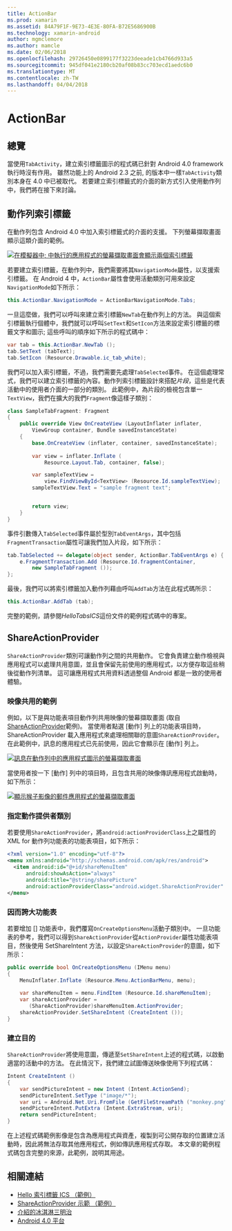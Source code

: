 ```yaml
---
title: ActionBar
ms.prod: xamarin
ms.assetid: 84A79F1F-9E73-4E3E-80FA-B72E5686900B
ms.technology: xamarin-android
author: mgmclemore
ms.author: mamcle
ms.date: 02/06/2018
ms.openlocfilehash: 29726450e0899177f3223deeade1cb4766d933a5
ms.sourcegitcommit: 945df041e2180cb20af08b83cc703ecd1aedc6b0
ms.translationtype: MT
ms.contentlocale: zh-TW
ms.lasthandoff: 04/04/2018
---
```

# <a name="actionbar"></a>ActionBar


## <a name="overview"></a>總覽

當使用`TabActivity`，建立索引標籤圖示的程式碼已針對 Android 4.0 framework 執行時沒有作用。 雖然功能上的 Android 2.3 之前, 的版本中一樣`TabActivity`類別本身在 4.0 中已被取代。 若要建立索引標籤式的介面的新方式引入使用動作列中，我們將在接下來討論。


## <a name="action-bar-tabs"></a>動作列索引標籤

在動作列包含 Android 4.0 中加入索引標籤式的介面的支援。
下列螢幕擷取畫面顯示這類介面的範例。

[![在模擬器中; 中執行的應用程式的螢幕擷取畫面會顯示兩個索引標籤](action-bar-images/25-actionbartabs.png)](action-bar-images/25-actionbartabs.png#lightbox)

若要建立索引標籤，在動作列中，我們需要將其`NavigationMode`屬性，以支援索引標籤。 在 Android 4 中，`ActionBar`屬性會使用活動類別可用來設定`NavigationMode`如下所示：

```csharp
this.ActionBar.NavigationMode = ActionBarNavigationMode.Tabs;
```

一旦這麼做，我們可以呼叫來建立索引標籤`NewTab`在動作列上的方法。 與這個索引標籤執行個體中，我們就可以呼叫`SetText`和`SetIcon`方法來設定索引標籤的標籤文字和圖示; 這些呼叫的順序如下所示的程式碼中：

```csharp
var tab = this.ActionBar.NewTab ();
tab.SetText (tabText);
tab.SetIcon (Resource.Drawable.ic_tab_white);
```

我們可以加入索引標籤，不過，我們需要先處理`TabSelected`事件。 在這個處理常式，我們可以建立索引標籤的內容。動作列索引標籤設計來搭配*片段*，這些是代表活動中的使用者介面的一部分的類別。 此範例中，為片段的檢視包含單一`TextView`，我們在擴大的我們`Fragment`像這樣子類別：

```csharp
class SampleTabFragment: Fragment
{           
    public override View OnCreateView (LayoutInflater inflater,
        ViewGroup container, Bundle savedInstanceState)
    {
        base.OnCreateView (inflater, container, savedInstanceState);
       
        var view = inflater.Inflate (
            Resource.Layout.Tab, container, false);

        var sampleTextView =
            view.FindViewById<TextView> (Resource.Id.sampleTextView);            
        sampleTextView.Text = "sample fragment text";


        return view;
    }
}
```

事件引數傳入`TabSelected`事件屬於型別`TabEventArgs`，其中包括`FragmentTransaction`屬性可讓我們加入片段，如下所示：

```csharp
tab.TabSelected += delegate(object sender, ActionBar.TabEventArgs e) {             
    e.FragmentTransaction.Add (Resource.Id.fragmentContainer,
        new SampleTabFragment ());
};
```

最後，我們可以將索引標籤加入動作列藉由呼叫`AddTab`方法在此程式碼所示：

```csharp
this.ActionBar.AddTab (tab);
```

完整的範例，請參閱*HelloTabsICS*這份文件的範例程式碼中的專案。


## <a name="shareactionprovider"></a>ShareActionProvider

`ShareActionProvider`類別可讓動作列之間的共用動作。 它會負責建立動作檢視與應用程式可以處理共用意圖，並且會保留先前使用的應用程式，以方便存取這些稍後從動作列清單。 這可讓應用程式共用資料透過整個 Android 都是一致的使用者體驗。


### <a name="image-sharing-example"></a>映像共用的範例

例如，以下是與功能表項目動作列共用映像的螢幕擷取畫面 (取自[ShareActionProvider](https://developer.xamarin.com/samples/monodroid/ShareActionProviderDemo/)範例)。 當使用者點選 [動作] 列上的功能表項目時，ShareActionProvider 載入應用程式來處理相關聯的意圖`ShareActionProvider`。 在此範例中，訊息的應用程式已先前使用，因此它會顯示在 [動作] 列上。

[![訊息在動作列中的應用程式圖示的螢幕擷取畫面](action-bar-images/09-shareactionprovider.png)](action-bar-images/09-shareactionprovider.png#lightbox)


當使用者按一下 [動作] 列中的項目時，且包含共用的映像傳訊應用程式啟動時，如下所示：

[![顯示猴子影像的郵件應用程式的螢幕擷取畫面](action-bar-images/10-messagewithimage.png)](action-bar-images/10-messagewithimage.png#lightbox)


### <a name="specifying-the-action-provider-class"></a>指定動作提供者類別

若要使用`ShareActionProvider`，將`android:actionProviderClass`上之屬性的 XML for 動作列功能表的功能表項目，如下所示：

```xml
<?xml version="1.0" encoding="utf-8"?>
<menu xmlns:android="http://schemas.android.com/apk/res/android">
  <item android:id="@+id/shareMenuItem"
      android:showAsAction="always"
      android:title="@string/sharePicture"
      android:actionProviderClass="android.widget.ShareActionProvider" />
</menu>
```


### <a name="inflating-the-menu"></a>因而誇大功能表

若要增加 [] 功能表中，我們覆寫`OnCreateOptionsMenu`活動子類別中。 一旦功能表的參考，我們可以得到`ShareActionProvider`從`ActionProvider`屬性功能表項目，然後使用 SetShareIntent 方法，以設定`ShareActionProvider`的意圖，如下所示：

```csharp
public override bool OnCreateOptionsMenu (IMenu menu)
{
    MenuInflater.Inflate (Resource.Menu.ActionBarMenu, menu);       
           
    var shareMenuItem = menu.FindItem (Resource.Id.shareMenuItem);           
    var shareActionProvider =
       (ShareActionProvider)shareMenuItem.ActionProvider;
    shareActionProvider.SetShareIntent (CreateIntent ());
}
```


### <a name="creating-the-intent"></a>建立目的

`ShareActionProvider`將使用意圖，傳遞至`SetShareIntent`上述的程式碼，以啟動適當的活動中的方法。 在此情況下，我們建立試圖傳送映像使用下列程式碼：

```csharp
Intent CreateIntent ()
{  
    var sendPictureIntent = new Intent (Intent.ActionSend);
    sendPictureIntent.SetType ("image/*");
    var uri = Android.Net.Uri.FromFile (GetFileStreamPath ("monkey.png"));          
    sendPictureIntent.PutExtra (Intent.ExtraStream, uri);
    return sendPictureIntent;
}
```

在上述程式碼範例影像是包含為應用程式與資產，複製到可公開存取的位置建立活動時，因此將無法存取其他應用程式，例如傳訊應用程式存取。 本文章的範例程式碼包含完整的來源，此範例，說明其用途。



## <a name="related-links"></a>相關連結

- [Hello 索引標籤 ICS （範例）](https://developer.xamarin.com/samples/HelloTabsICS/)
- [ShareActionProvider 示範 （範例）](https://developer.xamarin.com/samples/monodroid/ShareActionProviderDemo/)
- [介紹的冰淇淋三明治](http://www.android.com/about/ice-cream-sandwich/)
- [Android 4.0 平台](http://developer.android.com/sdk/android-4.0.html)
